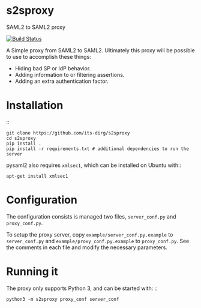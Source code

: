 # s2sproxy
SAML2 to SAML2 proxy

[![Build Status](https://travis-ci.org/its-dirg/s2sproxy.svg?branch=master)](https://travis-ci.org/its-dirg/s2sproxy)

A Simple proxy from SAML2 to SAML2.
Ultimately this proxy will be possible to use to accomplish these things:

* Hiding bad SP or IdP behavior.
* Adding information to or filtering assertions.
* Adding an extra authentication factor.

Installation
============

::

    git clone https://github.com/its-dirg/s2sproxy
    cd s2sproxy
    pip install .
    pip install -r requirements.txt # additional dependencies to run the server
    
pysaml2 also requires ``xmlsec1``, which can be installed on Ubuntu with::

    apt-get install xmlsec1


Configuration
=============

The configuration consists is managed two files, ``server_conf.py`` and
``proxy_conf.py``.

To setup the proxy server, copy ``example/server_conf.py.example`` to
``server_conf.py`` and ``example/proxy_conf.py.example`` to ``proxy_conf.py``.
See the comments in each file and modify the necessary parameters.

Running it
==========

The proxy only supports Python 3, and can be started with:
::

    python3 -m s2sproxy proxy_conf server_conf
